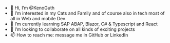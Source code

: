 - 👋 Hi, I’m @KenoGuth
- 👀 I’m interested in my Cats and Family and of course also in tech most of all in Web and mobile Dev
- 🌱 I’m currently learning SAP ABAP, Blazor, C# & Typescript and React
- 💞️ I’m looking to collaborate on all kinds of exciting projects
- 📫 How to reach me: message me in GitHub or LinkedIn

<!---
KenoGuth/KenoGuth is a ✨ special ✨ repository because its `README.md` (this file) appears on your GitHub profile.
You can click the Preview link to take a look at your changes.
--->
